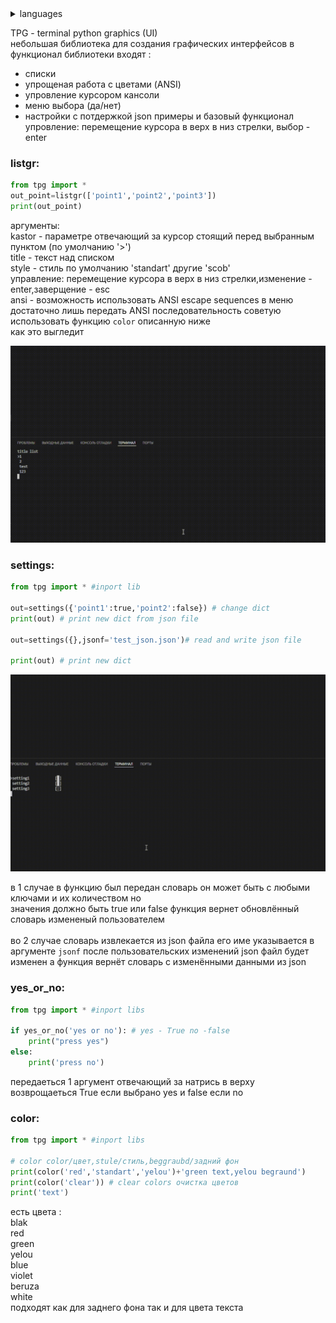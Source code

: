 
</details><details>
  <summary>languages</summary>
  <ol>
    <li>
      <ul>
      <li><a href="https://github.com/xHak2215/tpg/blob/main/doc/eng_README.md">English</a></li>
      </ul>
    </li>
</details>

TPG - terminal python graphics (UI)<br>
небольшая библиотека для создания графических интерфейсов 
в функционал библиотеки входят :
- списки
- упрощеная работа с цветами (ANSI)
- упровление курсором кансоли
- меню выбора (да/нет)
- настройки с потдержкой json
примеры и базовый функционал<br>
упровление: перемещение курсора в верх в низ стрелки, выбор - enter<br>
<h3>listgr:</h3>

```python
from tpg import *
out_point=listgr(['point1','point2','point3'])
print(out_point)
```

аргументы:<br>
kastor - параметре отвечающий за курсор стоящий перед выбранным пунктом (по умолчанию '>')<br>
title - текст над списком <br>
style - стиль по умолчанию 'standart' другие 'scob'<br>
управление: перемещение курсора в верх в низ стрелки,изменение - enter,заверщение - esc<br>
ansi - возможность использовать ANSI escape sequences в меню достаточно лишь передать ANSI последовательность советую использовать функцию `color` описанную ниже <br>
как это выгледит

![hippo](doc/list_test.gif)

<h3>settings:</h3>

```python 
from tpg import * #inport lib

out=settings({'point1':true,'point2':false}) # change dict
print(out) # print new dict from json file

out=settings({},jsonf='test_json.json')# read and write json file 

print(out) # print new dict 

```
![hippo](doc/settings_ui_test.gif)

в 1 случае в функцию был передан словарь он может быть с любыми ключами и их количеством но  
значения должно быть true или false функция вернет обновлённый словарь измененый пользователем<br><br>
во 2 случае словарь извлекается из json файла его име указывается в аргументе `jsonf` после пользовательских изменений json файл будет изменен а функция вернёт словарь с изменёнными данными из json

<h3>yes_or_no:</h3>

```python
from tpg import * #inport libs

if yes_or_no('yes or no'): # yes - True no -false 
    print("press yes") 
else:
    print('press no')  
```
передаеться 1 аргумент отвечающий за натрись в верху <br> 
возврощаеться True если выбрано yes и false если no 

<h3>color:</h3>

```python
from tpg import * #inport libs

# color color/цвет,stule/стиль,beggraubd/задний фон
print(color('red','standart','yelou')+'green text,yelou begraund') 
print(color('clear')) # clear colors очистка цветов 
print('text')
```

есть цвета : <br> 
blak <br> 
red <br> 
green <br> 
yelou <br> 
blue <br> 
violet <br> 
beruza <br> 
white <br> 
подходят как для заднего фона так и для цвета текста 


